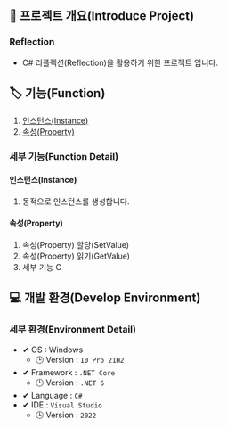 ## 📕 프로젝트 개요(Introduce Project)

### Reflection

* C# 리플렉션(Reflection)을 활용하기 위한 프로젝트 입니다.

## 🏷️ 기능(Function)

1. [인스턴스(Instance)](#인스턴스(Instance))
2. [속성(Property)](#속성(Property))

### 세부 기능(Function Detail)


#### 인스턴스(Instance)

   1. 동적으로 인스턴스를 생성합니다.

#### 속성(Property)

   1. 속성(Property) 할당(SetValue)
   2. 속성(Property) 읽기(GetValue)
   3. 세부 기능 C

## 💻 개발 환경(Develop Environment)

### 세부 환경(Environment Detail)

* ✔ OS : Windows
    * 🕒 Version : `10 Pro 21H2`
* ✔ Framework : `.NET Core`
    * 🕒 Version : `.NET 6`
* ✔ Language : `C#`
* ✔ IDE : `Visual Studio`
    * 🕒 Version : `2022`